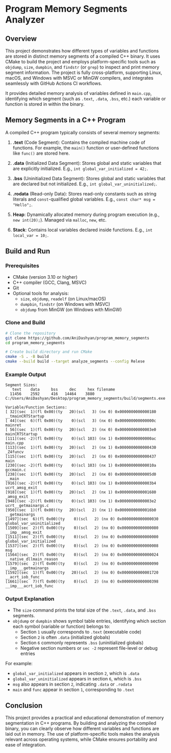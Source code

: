 # Program Memory Segments Analyzer

## Overview

This project demonstrates how different types of variables and functions are stored in distinct memory segments of a compiled C++ binary. It uses CMake to build the project and employs platform-specific tools such as `objdump`, `size`, `dumpbin`, and `findstr` (or `grep`) to inspect and print memory segment information. The project is fully cross-platform, supporting Linux, macOS, and Windows with MSVC or MinGW compilers, and integrates seamlessly with GitHub Actions CI workflows.

It provides detailed memory analysis of variables defined in `main.cpp`, identifying which segment (such as `.text`, `.data`, `.bss`, etc.) each variable or function is stored in within the binary.

## Memory Segments in a C++ Program

A compiled C++ program typically consists of several memory segments:

1. **.text** (Code Segment): Contains the compiled machine code of functions. For example, the `main()` function or user-defined functions like `func()` are stored here.

2. **.data** (Initialized Data Segment): Stores global and static variables that are explicitly initialized. E.g., `int global_var_initialized = 42;`.

3. **.bss** (Uninitialized Data Segment): Stores global and static variables that are declared but not initialized. E.g., `int global_var_uninitialized;`.

4. **.rodata** (Read-only Data): Stores read-only constants such as string literals and `const`-qualified global variables. E.g., `const char* msg = "Hello";`.

5. **Heap**: Dynamically allocated memory during program execution (e.g., `new int(20);`). Managed via `malloc`, `new`, etc.

6. **Stack**: Contains local variables declared inside functions. E.g., `int local_var = 10;`.

## Build and Run

### Prerequisites

- CMake (version 3.10 or higher)
- C++ compiler (GCC, Clang, MSVC)
- Git
- Optional tools for analysis:
  - `size`, `objdump`, `readelf` (on Linux/macOS)
  - `dumpbin`, `findstr` (on Windows with MSVC)
  - `objdump` from MinGW (on Windows with MinGW)

### Clone and Build

```bash
# Clone the repository
git clone https://github.com/AniDashyan/program_memory_segments
cd program_memory_segments

# Create build directory and run CMake
cmake -S . -B build
cmake --build build --target analyze_segments --config Relese
```

### Example Output

```
Segment Sizes:
   text    data     bss     dec     hex filename
  11456    2592     416   14464    3880 C:/Users/AniDashyan/Desktop/program_memory_segments/build/segments.exe

Variable/Function Sections:
[ 32](sec  1)(fl 0x00)(ty   20)(scl   3) (nx 0) 0x0000000000000180 __tmainCRTStartup
[ 44](sec  6)(fl 0x00)(ty    0)(scl   3) (nx 0) 0x000000000000000c mainret
[ 56](sec  1)(fl 0x00)(ty   20)(scl   2) (nx 0) 0x00000000000003e0 mainCRTStartup
[111](sec -2)(fl 0x00)(ty    0)(scl 103) (nx 1) 0x00000000000000ac main.cpp
[113](sec  1)(fl 0x00)(ty   20)(scl   2) (nx 1) 0x0000000000000430 _Z4funcv
[115](sec  1)(fl 0x00)(ty   20)(scl   2) (nx 0) 0x0000000000000437 main
[230](sec -2)(fl 0x00)(ty    0)(scl 103) (nx 1) 0x000000000000010a gccmain.c
[238](sec  1)(fl 0x00)(ty   20)(scl   2) (nx 0) 0x00000000000005d0 __main
[916](sec -2)(fl 0x00)(ty    0)(scl 103) (nx 1) 0x00000000000003b4 ucrt_amsg_exit
[918](sec  1)(fl 0x00)(ty   20)(scl   2) (nx 1) 0x0000000000001680 _amsg_exit
[948](sec -2)(fl 0x00)(ty    0)(scl 103) (nx 1) 0x00000000000003e2 ucrt__getmainargs.c
[950](sec  1)(fl 0x00)(ty   20)(scl   2) (nx 1) 0x00000000000016b0 __getmainargs
[1497](sec  6)(fl 0x00)(ty    0)(scl   2) (nx 0) 0x0000000000000030 global_var_uninitialized
[1509](sec  2)(fl 0x00)(ty    0)(scl   2) (nx 0) 0x0000000000000080 __imp__amsg_exit
[1511](sec  2)(fl 0x00)(ty    0)(scl   2) (nx 0) 0x0000000000000000 global_var_initialized
[1537](sec  2)(fl 0x00)(ty    0)(scl   2) (nx 0) 0x0000000000000008 msg
[1564](sec  2)(fl 0x00)(ty    0)(scl   2) (nx 0) 0x0000000000000024 __native_dllmain_reason
[1579](sec  2)(fl 0x00)(ty    0)(scl   2) (nx 0) 0x0000000000000090 __imp___getmainargs
[1592](sec  1)(fl 0x00)(ty   20)(scl   2) (nx 0) 0x0000000000001720 __acrt_iob_func
[1661](sec  7)(fl 0x00)(ty    0)(scl   2) (nx 0) 0x0000000000000398 __imp___acrt_iob_func
```

### Output Explanation

- The `size` command prints the total size of the `.text`, `.data`, and `.bss` segments.
- `objdump` or `dumpbin` shows symbol table entries, identifying which section each symbol (variable or function) belongs to:
  - Section `1` usually corresponds to `.text` (executable code)
  - Section `2` is often `.data` (initialized globals)
  - Section `6` commonly represents `.bss` (uninitialized globals)
  - Negative section numbers or `sec -2` represent file-level or debug entries

For example:
- `global_var_initialized` appears in section `2`, which is `.data`
- `global_var_uninitialized` appears in section `6`, which is `.bss`
- `msg` also appears in section `2`, indicating `.data` or `.rodata`
- `main` and `func` appear in section `1`, corresponding to `.text`

## Conclusion

This project provides a practical and educational demonstration of memory segmentation in C++ programs. By building and analyzing the compiled binary, you can clearly observe how different variables and functions are laid out in memory. The use of platform-specific tools makes the analysis relevant across operating systems, while CMake ensures portability and ease of integration.


